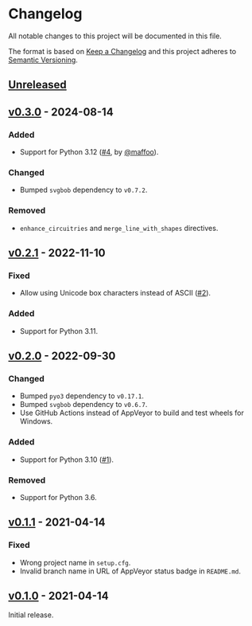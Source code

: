 # Changelog
All notable changes to this project will be documented in this file.

The format is based on [Keep a Changelog](http://keepachangelog.com/en/1.0.0/)
and this project adheres to [Semantic Versioning](http://semver.org/spec/v2.0.0.html).


## [Unreleased]
[Unreleased]: https://github.com/althonos/sphinxcontrib-svgbob/compare/v0.3.0...HEAD


## [v0.3.0] - 2024-08-14
[v0.3.0]: https://github.com/althonos/sphinxcontrib-svgbob/compare/v0.2.1...v0.3.0

### Added
- Support for Python 3.12 ([#4](https://github.com/sphinx-contrib/svgbob/issues/4), by [@maffoo](https://github.com/maffoo)).

### Changed
- Bumped `svgbob` dependency to `v0.7.2`.

### Removed
- `enhance_circuitries` and `merge_line_with_shapes` directives.


## [v0.2.1] - 2022-11-10
[v0.2.1]: https://github.com/althonos/sphinxcontrib-svgbob/compare/v0.2.0...v0.2.1

### Fixed
- Allow using Unicode box characters instead of ASCII ([#2](https://github.com/sphinx-contrib/svgbob/issues/2)).

### Added 
- Support for Python 3.11.


## [v0.2.0] - 2022-09-30
[v0.2.0]: https://github.com/althonos/sphinxcontrib-svgbob/compare/v0.1.1...v0.2.0

### Changed
- Bumped `pyo3` dependency to `v0.17.1`.
- Bumped `svgbob` dependency to `v0.6.7`.
- Use GitHub Actions instead of AppVeyor to build and test wheels for Windows.

### Added
- Support for Python 3.10 ([#1](https://github.com/sphinx-contrib/svgbob/issues/1)).

### Removed
- Support for Python 3.6.


## [v0.1.1] - 2021-04-14
[v0.1.1]: https://github.com/althonos/sphinxcontrib-svgbob/compare/v0.1.0...v0.1.1

### Fixed
- Wrong project name in `setup.cfg`.
- Invalid branch name in URL of AppVeyor status badge in `README.md`.


## [v0.1.0] - 2021-04-14
[v0.1.0]: https://github.com/althonos/sphinxcontrib-svgbob/compare/a46aa6e...v0.1.0

Initial release.
